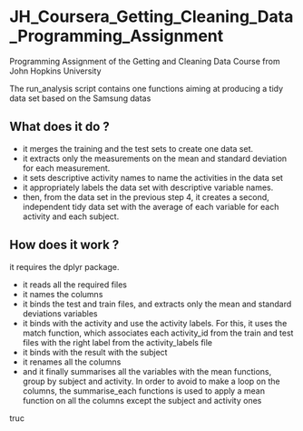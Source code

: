 # JH_Coursera_Getting_Cleaning_Data_Programming_Assignment
Programming Assignment of the Getting and Cleaning Data Course from John Hopkins University

The run_analysis script contains one functions aiming at producing a tidy data set based on the Samsung datas

## What does it do ?
  
* it merges the training and the test sets to create one data set.
* it extracts only the measurements on the mean and standard deviation for each measurement. 
* it sets descriptive activity names to name the activities in the data set
* it appropriately labels the data set with descriptive variable names. 
* then, from the data set in the previous step 4, it creates a second, independent tidy data set with the average of each variable for each activity and each subject.


## How does it work ?

it requires the dplyr package.

* it reads all the required files
* it names the columns
* it binds the test and train files, and extracts only the mean and standard deviations variables
* it binds with the activity and use the activity labels. For this, it uses the match function, which associates each activity_id from the train and test files with the right label from the activity_labels file
* it binds with the result with the subject 
* it renames all the columns
* and it finally summarises all the variables with the mean functions, group by subject and activity. In order to avoid to make a loop on the columns, the summarise_each functions is used to apply a mean function on all the columns except the subject and activity ones

truc
  
